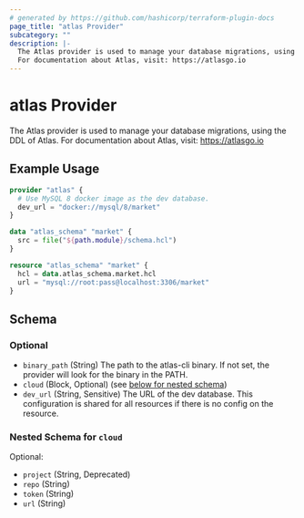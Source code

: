 ```yaml
---
# generated by https://github.com/hashicorp/terraform-plugin-docs
page_title: "atlas Provider"
subcategory: ""
description: |-
  The Atlas provider is used to manage your database migrations, using the DDL of Atlas.
  For documentation about Atlas, visit: https://atlasgo.io
---
```


# atlas Provider

The Atlas provider is used to manage your database migrations, using the DDL of Atlas.
For documentation about Atlas, visit: https://atlasgo.io

## Example Usage

```terraform
provider "atlas" {
  # Use MySQL 8 docker image as the dev database.
  dev_url = "docker://mysql/8/market"
}

data "atlas_schema" "market" {
  src = file("${path.module}/schema.hcl")
}

resource "atlas_schema" "market" {
  hcl = data.atlas_schema.market.hcl
  url = "mysql://root:pass@localhost:3306/market"
}
```

<!-- schema generated by tfplugindocs -->
## Schema

### Optional

- `binary_path` (String) The path to the atlas-cli binary. If not set, the provider will look for the binary in the PATH.
- `cloud` (Block, Optional) (see [below for nested schema](#nestedblock--cloud))
- `dev_url` (String, Sensitive) The URL of the dev database. This configuration is shared for all resources if there is no config on the resource.

<a id="nestedblock--cloud"></a>
### Nested Schema for `cloud`

Optional:

- `project` (String, Deprecated)
- `repo` (String)
- `token` (String)
- `url` (String)
